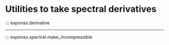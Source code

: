 # Utilities to take spectral derivatives

::: exponax.derivative

---

::: exponax.spectral.make_incompressible